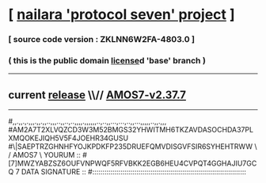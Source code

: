 
# [ [nailara 'protocol seven' project](http://nailara.network/) ]

### [ source code version : ZKLNN6W2FA-4803.0 ]

### ( this is the public domain [license](../license)d 'base' branch )
---
## current [release](https://github.com/nailara-technologies/protocol-7/releases) \\\\// [AMOS7-v2.37.7](https://github.com/nailara-technologies/protocol-7/releases/tag/AMOS7-v2.37.7)
---

#,,.,,.,.,,,.,,.,,..,,,..,,..,..,,,,.,,,,,,..,..,,...,...,..,,...,,,,,..,,.,,,
#AM2A7T2XLVQZCD3W3M52BMGS32YHWITMH6TKZAVDASOCHDA37PLXMQOKEJIQH5V5F4JOEHR34GUSU
#\\\|SAEPTRZGHNHFYOJKPDKFP235DRUEFQMVDISGVFSIR6SYHEHTRWW \ / AMOS7 \ YOURUM ::
#\[7]MWZYABZSZ6OUFVNPWQF5RFVBKK2EGB6HEU4CVPQT4GGHAJIU7GCQ 7  DATA SIGNATURE ::
#:::::::::::::::::::::::::::::::::::::::::::::::::::::::::::::::::::::::::::::
